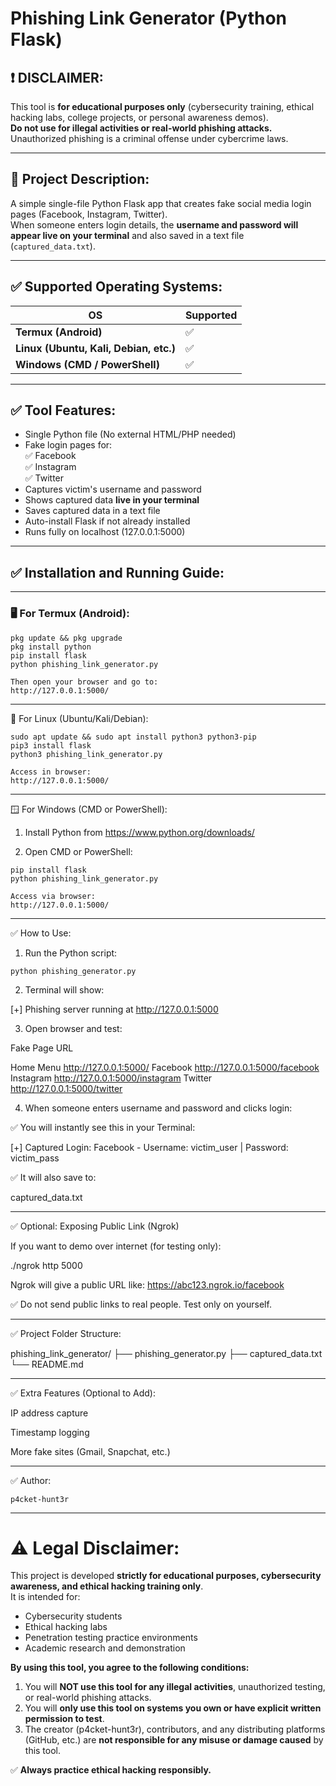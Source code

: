 # Phishing Link Generator (Python Flask)

## ❗ DISCLAIMER:

This tool is **for educational purposes only** (cybersecurity training, ethical hacking labs, college projects, or personal awareness demos).  
**Do not use for illegal activities or real-world phishing attacks.**  
Unauthorized phishing is a criminal offense under cybercrime laws.

---

## 📌 Project Description:

A simple single-file Python Flask app that creates fake social media login pages (Facebook, Instagram, Twitter).  
When someone enters login details, the **username and password will appear live on your terminal** and also saved in a text file (`captured_data.txt`).

---

## ✅ Supported Operating Systems:

| OS | Supported |
|---|---|
| **Termux (Android)** | ✅ |
| **Linux (Ubuntu, Kali, Debian, etc.)** | ✅ |
| **Windows (CMD / PowerShell)** | ✅ |

---

## ✅ Tool Features:

- Single Python file (No external HTML/PHP needed)
- Fake login pages for:  
  ✅ Facebook  
  ✅ Instagram  
  ✅ Twitter
- Captures victim's username and password
- Shows captured data **live in your terminal**
- Saves captured data in a text file
- Auto-install Flask if not already installed
- Runs fully on localhost (127.0.0.1:5000)

---

## ✅ Installation and Running Guide:

---

### 🖥️ For Termux (Android):

```
pkg update && pkg upgrade
pkg install python
pip install flask
python phishing_link_generator.py

Then open your browser and go to:
http://127.0.0.1:5000/

```
---

🐧 For Linux (Ubuntu/Kali/Debian):
```
sudo apt update && sudo apt install python3 python3-pip
pip3 install flask
python3 phishing_link_generator.py

Access in browser:
http://127.0.0.1:5000/

```
---

🪟 For Windows (CMD or PowerShell):

1. Install Python from https://www.python.org/downloads/


2. Open CMD or PowerShell:


```
pip install flask
python phishing_link_generator.py

Access via browser:
http://127.0.0.1:5000/

```
---

✅ How to Use:

1. Run the Python script:


```
python phishing_generator.py
```
2. Terminal will show:



[+] Phishing server running at http://127.0.0.1:5000

3. Open browser and test:



Fake Page	URL

Home Menu	http://127.0.0.1:5000/
Facebook	http://127.0.0.1:5000/facebook
Instagram	http://127.0.0.1:5000/instagram
Twitter	http://127.0.0.1:5000/twitter


4. When someone enters username and password and clicks login:



✅ You will instantly see this in your Terminal:

[+] Captured Login:
Facebook - Username: victim_user | Password: victim_pass

✅ It will also save to:

captured_data.txt


---

✅ Optional: Exposing Public Link (Ngrok)

If you want to demo over internet (for testing only):

./ngrok http 5000

Ngrok will give a public URL like:
https://abc123.ngrok.io/facebook

✅ Do not send public links to real people. Test only on yourself.


---

✅ Project Folder Structure:

phishing_link_generator/
├── phishing_generator.py
├── captured_data.txt
└── README.md


---

✅ Extra Features (Optional to Add):

IP address capture

Timestamp logging

More fake sites (Gmail, Snapchat, etc.)



---

✅ Author:
```
p4cket-hunt3r 
```

---


# ⚠️ Legal Disclaimer:

This project is developed **strictly for educational purposes, cybersecurity awareness, and ethical hacking training only**.  
It is intended for:

- Cybersecurity students  
- Ethical hacking labs  
- Penetration testing practice environments  
- Academic research and demonstration  

**By using this tool, you agree to the following conditions:**

1. You will **NOT use this tool for any illegal activities**, unauthorized testing, or real-world phishing attacks.
2. You will **only use this tool on systems you own or have explicit written permission to test**.
3. The creator (p4cket-hunt3r), contributors, and any distributing platforms (GitHub, etc.) are **not responsible for any misuse or damage caused** by this tool.



✅ **Always practice ethical hacking responsibly.**
